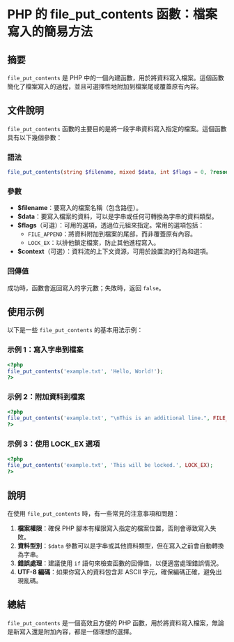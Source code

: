 <!--
Meta Description: # PHP 的 file_put_contents 函數：檔案寫入的簡易方法 ## 摘要 `file_put_contents` 是 PHP 中的一個內建函數，用於將資料寫入檔案。這個函數簡化了檔案寫入的過程，並且可選擇性地附加到檔案尾或覆蓋原有內容。 ## 文件說明 `file_put_conte...
Meta Keywords: php, file_put_contents, data, lock_ex, example
-->

# PHP 的 file_put_contents 函數：檔案寫入的簡易方法

## 摘要
`file_put_contents` 是 PHP 中的一個內建函數，用於將資料寫入檔案。這個函數簡化了檔案寫入的過程，並且可選擇性地附加到檔案尾或覆蓋原有內容。

## 文件說明
`file_put_contents` 函數的主要目的是將一段字串資料寫入指定的檔案。這個函數具有以下幾個參數：

### 語法
```php
file_put_contents(string $filename, mixed $data, int $flags = 0, ?resource $context = null): int|false
```

### 參數
- **$filename**：要寫入的檔案名稱（包含路徑）。
- **$data**：要寫入檔案的資料，可以是字串或任何可轉換為字串的資料類型。
- **$flags**（可選）：可用的選項，透過位元組來指定。常用的選項包括：
  - `FILE_APPEND`：將資料附加到檔案的尾部，而非覆蓋原有內容。
  - `LOCK_EX`：以排他鎖定檔案，防止其他進程寫入。
- **$context**（可選）：資料流的上下文資源，可用於設置流的行為和選項。

### 回傳值
成功時，函數會返回寫入的字元數；失敗時，返回 `false`。

## 使用示例
以下是一些 `file_put_contents` 的基本用法示例：

### 示例 1：寫入字串到檔案
```php
<?php
file_put_contents('example.txt', 'Hello, World!');
?>
```

### 示例 2：附加資料到檔案
```php
<?php
file_put_contents('example.txt', "\nThis is an additional line.", FILE_APPEND);
?>
```

### 示例 3：使用 LOCK_EX 選項
```php
<?php
file_put_contents('example.txt', 'This will be locked.', LOCK_EX);
?>
```

## 說明
在使用 `file_put_contents` 時，有一些常見的注意事項和問題：

1. **檔案權限**：確保 PHP 腳本有權限寫入指定的檔案位置，否則會導致寫入失敗。
2. **資料型別**：`$data` 參數可以是字串或其他資料類型，但在寫入之前會自動轉換為字串。
3. **錯誤處理**：建議使用 `if` 語句來檢查函數的回傳值，以便適當處理錯誤情況。
4. **UTF-8 編碼**：如果你寫入的資料包含非 ASCII 字元，確保編碼正確，避免出現亂碼。

## 總結
`file_put_contents` 是一個高效且方便的 PHP 函數，用於將資料寫入檔案，無論是新寫入還是附加內容，都是一個理想的選擇。